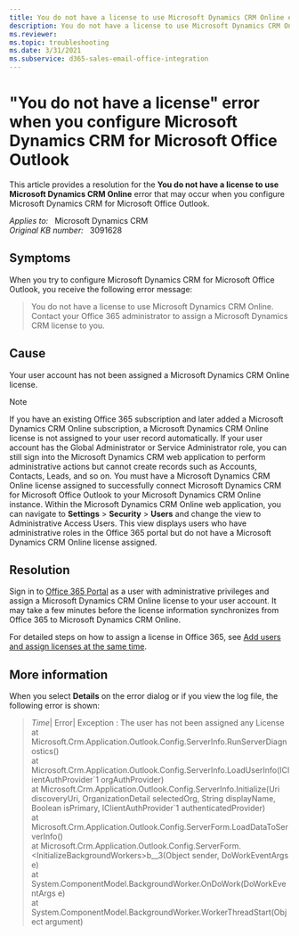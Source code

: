 ```yaml
---
title: You do not have a license to use Microsoft Dynamics CRM Online error
description: You do not have a license to use Microsoft Dynamics CRM Online error occurs when you try to set up Microsoft Dynamics CRM for Microsoft Office Outlook. Provides a resolution.
ms.reviewer: 
ms.topic: troubleshooting
ms.date: 3/31/2021
ms.subservice: d365-sales-email-office-integration
---
```

# "You do not have a license" error when you configure Microsoft Dynamics CRM for Microsoft Office Outlook

This article provides a resolution for the **You do not have a license to use Microsoft Dynamics CRM Online** error that may occur when you configure Microsoft Dynamics CRM for Microsoft Office Outlook.

_Applies to:_ &nbsp; Microsoft Dynamics CRM  
_Original KB number:_ &nbsp; 3091628

## Symptoms

When you try to configure Microsoft Dynamics CRM for Microsoft Office Outlook, you receive the following error message:

> You do not have a license to use Microsoft Dynamics CRM Online. Contact your Office 365 administrator to assign a Microsoft Dynamics CRM license to you.

## Cause

Your user account has not been assigned a Microsoft Dynamics CRM Online license.

> [!NOTE]
> If you have an existing Office 365 subscription and later added a Microsoft Dynamics CRM Online subscription, a Microsoft Dynamics CRM Online license is not assigned to your user record automatically. If your user account has the Global Administrator or Service Administrator role, you can still sign into the Microsoft Dynamics CRM web application to perform administrative actions but cannot create records such as Accounts, Contacts, Leads, and so on. You must have a Microsoft Dynamics CRM Online license assigned to successfully connect Microsoft Dynamics CRM for Microsoft Office Outlook to your Microsoft Dynamics CRM Online instance. Within the Microsoft Dynamics CRM Online web application, you can navigate to **Settings** > **Security** > **Users** and change the view to Administrative Access Users. This view displays users who have administrative roles in the Office 365 portal but do not have a Microsoft Dynamics CRM Online license assigned.

## Resolution

Sign in to [Office 365 Portal](https://portal.office.com) as a user with administrative privileges and assign a Microsoft Dynamics CRM Online license to your user account. It may take a few minutes before the license information synchronizes from Office 365 to Microsoft Dynamics CRM Online.

For detailed steps on how to assign a license in Office 365, see [Add users and assign licenses at the same time](/microsoft-365/admin/add-users/add-users).

## More information

When you select **Details** on the error dialog or if you view the log file, the following error is shown:

> *Time*| Error| Exception : The user has not been assigned any License at Microsoft.Crm.Application.Outlook.Config.ServerInfo.RunServerDiagnostics()  
 at Microsoft.Crm.Application.Outlook.Config.ServerInfo.LoadUserInfo(IClientAuthProvider\`1 orgAuthProvider)  
 at Microsoft.Crm.Application.Outlook.Config.ServerInfo.Initialize(Uri discoveryUri, OrganizationDetail selectedOrg, String displayName, Boolean isPrimary, IClientAuthProvider\`1 authenticatedProvider)  
 at Microsoft.Crm.Application.Outlook.Config.ServerForm.LoadDataToServerInfo()  
 at Microsoft.Crm.Application.Outlook.Config.ServerForm.\<InitializeBackgroundWorkers>b__3(Object sender, DoWorkEventArgs e)  
 at System.ComponentModel.BackgroundWorker.OnDoWork(DoWorkEventArgs e)  
 at System.ComponentModel.BackgroundWorker.WorkerThreadStart(Object argument)
